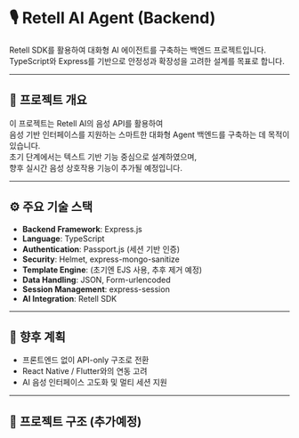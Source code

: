 # 🎙️ Retell AI Agent (Backend)

Retell SDK를 활용하여 대화형 AI 에이전트를 구축하는 백엔드 프로젝트입니다.  
TypeScript와 Express를 기반으로 안정성과 확장성을 고려한 설계를 목표로 합니다.  

---

## 📌 프로젝트 개요

이 프로젝트는 Retell AI의 음성 API를 활용하여  
음성 기반 인터페이스를 지원하는 스마트한 대화형 Agent 백엔드를 구축하는 데 목적이 있습니다.  
초기 단계에서는 텍스트 기반 기능 중심으로 설계하였으며,  
향후 실시간 음성 상호작용 기능이 추가될 예정입니다.

---

## ⚙️ 주요 기술 스택

- **Backend Framework**: Express.js  
- **Language**: TypeScript  
- **Authentication**: Passport.js (세션 기반 인증)  
- **Security**: Helmet, express-mongo-sanitize  
- **Template Engine**: (초기엔 EJS 사용, 추후 제거 예정)  
- **Data Handling**: JSON, Form-urlencoded  
- **Session Management**: express-session  
- **AI Integration**: Retell SDK

---

## 🧩 향후 계획

- 프론트엔드 없이 API-only 구조로 전환  
- React Native / Flutter와의 연동 고려  
- AI 음성 인터페이스 고도화 및 멀티 세션 지원  

---

## 📁 프로젝트 구조 (추가예정)


